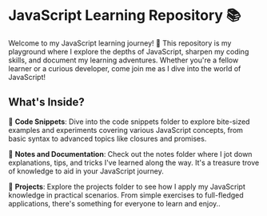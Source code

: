 # JavaScript Learning Repository 📚

Welcome to my JavaScript learning journey! 🚀 This repository is my playground where I explore the depths of JavaScript, sharpen my coding skills, and document my learning adventures. Whether you're a fellow learner or a curious developer, come join me as I dive into the world of JavaScript!

## What's Inside?

📁 **Code Snippets**: Dive into the code snippets folder to explore bite-sized examples and experiments covering various JavaScript concepts, from basic syntax to advanced topics like closures and promises.

📘 **Notes and Documentation**: Check out the notes folder where I jot down explanations, tips, and tricks I've learned along the way. It's a treasure trove of knowledge to aid in your JavaScript journey.

🔧 **Projects**: Explore the projects folder to see how I apply my JavaScript knowledge in practical scenarios. From simple exercises to full-fledged applications, there's something for everyone to learn and enjoy..
